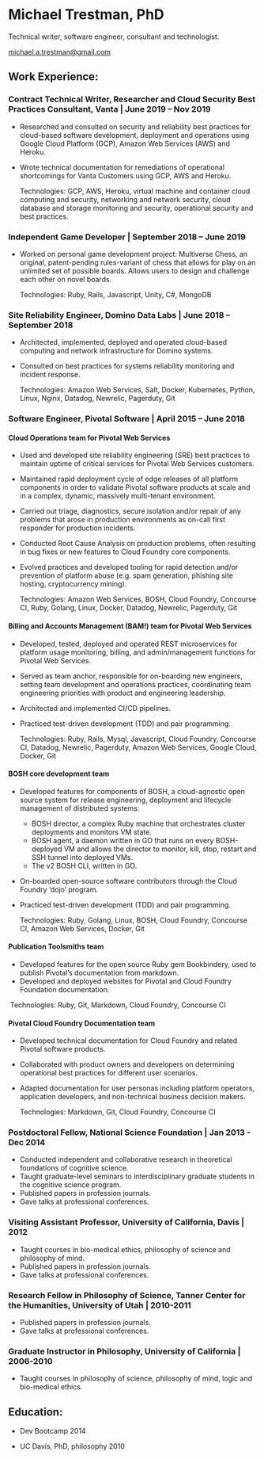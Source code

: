 # Michael Trestman, PhD

Technical writer, software engineer, consultant and technologist.

[michael.a.trestman@gmail.com](mailto:michael.a.trestman@gmail.com)



## Work Experience:

### Contract Technical Writer, Researcher and Cloud Security Best Practices Consultant, Vanta | June 2019 – Nov 2019

- Researched and consulted on security and reliability best practices for cloud-based software development, deployment and operations using Google Cloud Platform (GCP), Amazon Web Services (AWS) and Heroku.

- Wrote technical documentation for remediations of operational shortcomings for Vanta Customers using GCP, AWS and Heroku.

  Technologies: GCP, AWS, Heroku, virtual machine and container cloud computing and security, networking and network security, cloud database and storage monitoring and security, operational security and best practices.

### Independent Game Developer | September 2018 – June 2019

- Worked on personal game development project: Multiverse Chess, an original, patent-pending rules-variant of chess that allows for play on an unlimited set of possible boards. Allows users to design and challenge each other on novel boards.  

  Technologies: Ruby, Rails, Javascript, Unity, C#, MongoDB

### Site Reliability Engineer, Domino Data Labs | June 2018 – September 2018

- Architected, implemented, deployed and operated cloud-based computing and network infrastructure for Domino systems.

- Consulted on best practices for systems reliability monitoring and incident response.

  Technologies: Amazon Web Services, Salt, Docker, Kubernetes, Python, Linux, Nginx, Datadog, Newrelic, Pagerduty, Git

### Software Engineer, Pivotal Software | April 2015 – June 2018

#### Cloud Operations team for Pivotal Web Services

- Used and developed site reliability engineering (SRE) best practices to maintain uptime of critical services for Pivotal Web Services customers.  

- Maintained rapid deployment cycle of edge releases of all platform components in order to validate Pivotal software products at scale and in a complex, dynamic, massively multi-tenant environment.  

- Carried out triage, diagnostics, secure isolation and/or repair of any problems that arose in production environments as on-call first responder for production incidents.  

- Conducted Root Cause Analysis on production problems, often resulting in bug fixes or new features to Cloud Foundry core components.  

- Evolved practices and developed tooling for rapid detection and/or prevention of platform abuse (e.g. spam generation, phishing site hosting, cryptocurrency mining).

  Technologies: Amazon Web Services, BOSH, Cloud Foundry, Concourse CI, Ruby, 	Golang, Linux, Docker, Datadog, Newrelic, Pagerduty, Git

#### Billing and Accounts Management (BAM!) team for Pivotal Web Services

- Developed, tested, deployed and operated REST microservices for platform usage monitoring, billing, and admin/management functions for Pivotal Web Services.

- Served as team anchor, responsible for on-boarding new engineers, setting team development and operations practices, coordinating team engineering priorities with product and engineering leadership.

- Architected and implemented CI/CD pipelines.

- Practiced test-driven development (TDD) and pair programming.

  Technologies: Ruby, Rails, Mysql, Javascript, Cloud Foundry, Concourse CI,  Datadog, Newrelic, Pagerduty, Amazon Web Services, Google Cloud, Docker, Git

#### BOSH core development team

- Developed features for components of BOSH, a cloud-agnostic open source system for release engineering, deployment and lifecycle management of distributed systems:

  - BOSH director, a complex Ruby machine that orchestrates cluster deployments and monitors VM state.  	
  - BOSH agent, a daemon written in GO that runs on every BOSH-deployed VM and allows the director to monitor, kill, stop, restart and SSH tunnel into deployed VMs.  	
  - The v2 BOSH CLI, written in GO.

- On-boarded open-source software contributors through the Cloud Foundry ‘dojo’ program.

- Practiced test-driven development (TDD) and pair programming.

  Technologies: Ruby, Golang, Linux, BOSH, Cloud Foundry, Concourse CI, Amazon Web Services, Docker, Git

#### Publication Toolsmiths team

- Developed features for the open source Ruby gem Bookbindery, used to publish Pivotal’s documentation from markdown.
- Developed and deployed websites for Pivotal and Cloud Foundry Foundation documentation.

​	Technologies: Ruby, Git, Markdown, Cloud Foundry, Concourse CI

#### Pivotal Cloud Foundry Documentation team 

- Developed technical documentation for Cloud Foundry and related Pivotal software products.

- Collaborated with product owners and developers on determining operational best practices for different user scenarios.

- Adapted documentation for user personas including platform operators, application developers, and non-technical business decision makers.

  Technologies: Markdown, Git, Cloud Foundry, Concourse CI

  

### Postdoctoral Fellow, National Science Foundation | Jan 2013 - Dec 2014

- Conducted independent and collaborative research in theoretical foundations of cognitive science.
- Taught graduate-level seminars to interdisciplinary graduate students in the cognitive science program.
- Published papers in profession journals.
- Gave talks at professional conferences.

### Visiting Assistant Professor, University of California, Davis | 2012

- Taught courses in bio-medical ethics, philosophy of science and philosophy of mind.
- Published papers in profession journals.
- Gave talks at professional conferences.

### Research Fellow in Philosophy of Science, Tanner Center for the Humanities, University of Utah | 2010-2011

- Published papers in profession journals.
- Gave talks at professional conferences.

### Graduate Instructor in Philosophy, University of California | 2006-2010

- Taught courses in philosophy of science, philosophy of mind, logic and bio-medical ethics.



## Education:

- Dev Bootcamp 2014  

- UC Davis, PhD, philosophy 2010  